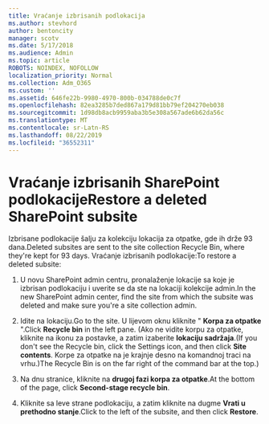 ```yaml
---
title: Vraćanje izbrisanih podlokacija
ms.author: stevhord
author: bentoncity
manager: scotv
ms.date: 5/17/2018
ms.audience: Admin
ms.topic: article
ROBOTS: NOINDEX, NOFOLLOW
localization_priority: Normal
ms.collection: Adm_O365
ms.custom: ''
ms.assetid: 646fe22b-9980-4970-800b-034788de0c7f
ms.openlocfilehash: 82ea3285b7ded867a179d81bb79ef204270eb038
ms.sourcegitcommit: 1d98db8acb9959aba3b5e308a567ade6b62da56c
ms.translationtype: MT
ms.contentlocale: sr-Latn-RS
ms.lasthandoff: 08/22/2019
ms.locfileid: "36552311"
---
```

# <a name="restore-a-deleted-sharepoint-subsite"></a><span data-ttu-id="cc201-102">Vraćanje izbrisanih SharePoint podlokacije</span><span class="sxs-lookup"><span data-stu-id="cc201-102">Restore a deleted SharePoint subsite</span></span>

<span data-ttu-id="cc201-103">Izbrisane podlokacije šalju za kolekciju lokacija za otpatke, gde ih drže 93 dana.</span><span class="sxs-lookup"><span data-stu-id="cc201-103">Deleted subsites are sent to the site collection Recycle Bin, where they're kept for 93 days.</span></span> <span data-ttu-id="cc201-104">Vraćanje izbrisanih podlokacije:</span><span class="sxs-lookup"><span data-stu-id="cc201-104">To restore a deleted subsite:</span></span>
  
1. <span data-ttu-id="cc201-105">U novu SharePoint admin centru, pronalaženje lokacije sa koje je izbrisan podlokaciju i uverite se da ste na lokaciji kolekcije admin.</span><span class="sxs-lookup"><span data-stu-id="cc201-105">In the new SharePoint admin center, find the site from which the subsite was deleted and make sure you're a site collection admin.</span></span> 
    
2. <span data-ttu-id="cc201-106">Idite na lokaciju.</span><span class="sxs-lookup"><span data-stu-id="cc201-106">Go to the site.</span></span> <span data-ttu-id="cc201-107">U lijevom oknu kliknite " **Korpa za otpatke** ".</span><span class="sxs-lookup"><span data-stu-id="cc201-107">Click **Recycle bin** in the left pane.</span></span> <span data-ttu-id="cc201-108">(Ako ne vidite korpu za otpatke, kliknite na ikonu za postavke, a zatim izaberite **lokaciju sadržaja**.</span><span class="sxs-lookup"><span data-stu-id="cc201-108">(If you don't see the Recycle bin, click the Settings icon, and then click **Site contents**.</span></span> <span data-ttu-id="cc201-109">Korpe za otpatke na je krajnje desno na komandnoj traci na vrhu.)</span><span class="sxs-lookup"><span data-stu-id="cc201-109">The Recycle Bin is on the far right of the command bar at the top.)</span></span>
    
3. <span data-ttu-id="cc201-110">Na dnu stranice, kliknite na **drugoj fazi korpa za otpatke**.</span><span class="sxs-lookup"><span data-stu-id="cc201-110">At the bottom of the page, click **Second-stage recycle bin**.</span></span>
    
4. <span data-ttu-id="cc201-111">Kliknite sa leve strane podlokaciju, a zatim kliknite na dugme **Vrati u prethodno stanje**.</span><span class="sxs-lookup"><span data-stu-id="cc201-111">Click to the left of the subsite, and then click **Restore**.</span></span>
    

